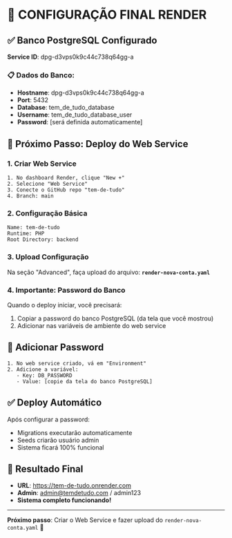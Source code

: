 # 🎯 CONFIGURAÇÃO FINAL RENDER

## ✅ Banco PostgreSQL Configurado

**Service ID**: dpg-d3vps0k9c44c738q64gg-a

### 📋 Dados do Banco:
- **Hostname**: dpg-d3vps0k9c44c738q64gg-a
- **Port**: 5432
- **Database**: tem_de_tudo_database
- **Username**: tem_de_tudo_database_user
- **Password**: [será definida automaticamente]

## 🚀 Próximo Passo: Deploy do Web Service

### 1. Criar Web Service
```
1. No dashboard Render, clique "New +"
2. Selecione "Web Service"  
3. Conecte o GitHub repo "tem-de-tudo"
4. Branch: main
```

### 2. Configuração Básica
```
Name: tem-de-tudo
Runtime: PHP
Root Directory: backend
```

### 3. Upload Configuração
Na seção "Advanced", faça upload do arquivo:
**`render-nova-conta.yaml`**

### 4. Importante: Password do Banco
Quando o deploy iniciar, você precisará:
1. Copiar a password do banco PostgreSQL (da tela que você mostrou)
2. Adicionar nas variáveis de ambiente do web service

## 🔑 Adicionar Password
```
1. No web service criado, vá em "Environment"
2. Adicione a variável:
   - Key: DB_PASSWORD
   - Value: [copie da tela do banco PostgreSQL]
```

## ✅ Deploy Automático
Após configurar a password:
- Migrations executarão automaticamente
- Seeds criarão usuário admin
- Sistema ficará 100% funcional

## 🎉 Resultado Final
- **URL**: https://tem-de-tudo.onrender.com
- **Admin**: admin@temdetudo.com / admin123
- **Sistema completo funcionando!**

---

**Próximo passo**: Criar o Web Service e fazer upload do `render-nova-conta.yaml` 🚀